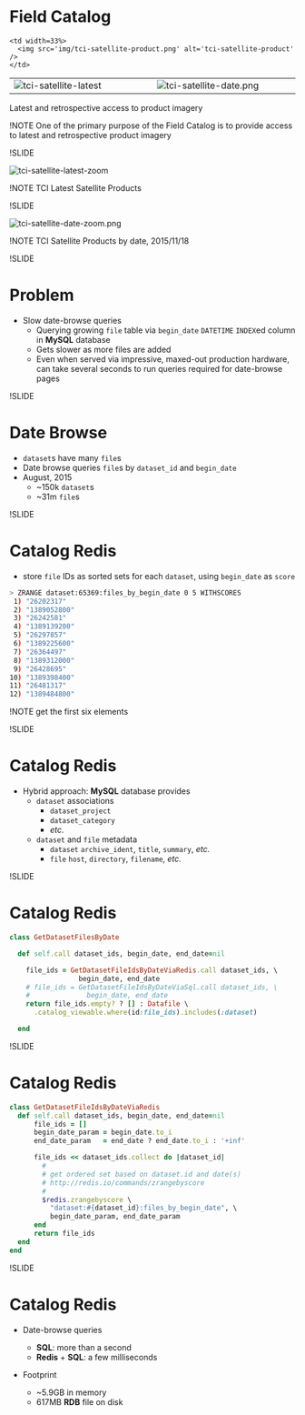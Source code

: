 # Field Catalog

<table>
  <tr>
    <td width=33%>
      <img src='img/tci-satellite-latest.png' alt='tci-satellite-latest'/>
    </td>
    <td width=33%>
      <img src='img/tci-satellite-date.png' alt='tci-satellite-date.png' />
    </td>

    <td width=33%>
      <img src='img/tci-satellite-product.png' alt='tci-satellite-product' />
    </td>
  </tr>
</table>

Latest and retrospective access to product imagery

!NOTE
One of the primary purpose of the Field Catalog is to provide access to latest and retrospective product imagery

!SLIDE

<img src='img/tci-satellite-latest-zoom.png' alt='tci-satellite-latest-zoom'/>

!NOTE
TCI Latest Satellite Products

!SLIDE

<img src='img/tci-satellite-date-zoom.png' alt='tci-satellite-date-zoom.png' />

!NOTE
TCI Satellite Products by date, 2015/11/18

!SLIDE

# Problem

- Slow date-browse queries
  - Querying growing `file` table via `begin_date` `DATETIME` `INDEX`ed column in **MySQL** database
  - Gets slower as more files are added
  - Even when served via impressive, maxed-out production hardware, can take several seconds to run queries required for date-browse pages

!SLIDE

# Date Browse

- `dataset`s have many `file`s
- Date browse queries `file`s by `dataset_id` and `begin_date`
- August, 2015
  - ~150k `dataset`s
  - ~31m `file`s

!SLIDE

# Catalog Redis

- store `file` IDs as sorted sets for each `dataset`, using `begin_date` as `score`

```sh
> ZRANGE dataset:65369:files_by_begin_date 0 5 WITHSCORES
 1) "26202317"
 2) "1389052800"
 3) "26242581"
 4) "1389139200"
 5) "26297857"
 6) "1389225600"
 7) "26364497"
 8) "1389312000"
 9) "26428695"
10) "1389398400"
11) "26481317"
12) "1389484800"
```

!NOTE
get the first six elements

!SLIDE

# Catalog Redis

- Hybrid approach: **MySQL** database provides
  - `dataset` associations
    - `dataset_project`
    - `dataset_category`
    - *etc.*
  - `dataset` and `file` metadata
    - `dataset` `archive_ident`, `title`, `summary`, *etc.*
    - `file` `host`, `directory`, `filename`, *etc.*

!SLIDE

# Catalog Redis

```ruby
class GetDatasetFilesByDate

  def self.call dataset_ids, begin_date, end_date=nil

    file_ids = GetDatasetFileIdsByDateViaRedis.call dataset_ids, \
                 begin_date, end_date
    # file_ids = GetDatasetFileIdsByDateViaSql.call dataset_ids, \
    #              begin_date, end_date
    return file_ids.empty? ? [] : Datafile \
      .catalog_viewable.where(id:file_ids).includes(:dataset)

  end
```


!SLIDE

# Catalog Redis

```ruby
class GetDatasetFileIdsByDateViaRedis
  def self.call dataset_ids, begin_date, end_date=nil
      file_ids = []
      begin_date_param = begin_date.to_i
      end_date_param   = end_date ? end_date.to_i : '+inf'

      file_ids << dataset_ids.collect do |dataset_id|
        #
        # get ordered set based on dataset.id and date(s)
        # http://redis.io/commands/zrangebyscore
        #
        $redis.zrangebyscore \
          "dataset:#{dataset_id}:files_by_begin_date", \
          begin_date_param, end_date_param
      end
      return file_ids
  end
end
```


!SLIDE

# Catalog Redis

- Date-browse queries
  - **SQL**: more than a second
  - **Redis** + **SQL**: a few milliseconds

- Footprint
  - ~5.9GB in memory
  - 617MB **RDB** file on disk

